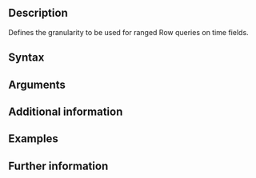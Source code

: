 
## Description

Defines the granularity to be used for ranged Row queries on time fields.

## Syntax


## Arguments


## Additional information


## Examples


## Further information
